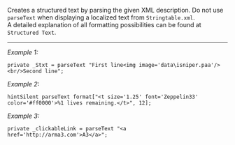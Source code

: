 Creates a structured text by parsing the given XML description. Do not use `parseText` when displaying a localized text from `Stringtable.xml`.<br>
A detailed explanation of all formatting possibilities can be found at `Structured Text`.


---
*Example 1:*
```sqf
private _Stxt = parseText "First line<img image='data\isniper.paa'/><br/>Second line";
```

*Example 2:*
```sqf
hintSilent parseText format["<t size='1.25' font='Zeppelin33' color='#ff0000'>%1 lives remaining.</t>", 12];
```

*Example 3:*
```sqf
private _clickableLink = parseText "<a href='http://arma3.com'>A3</a>";
```